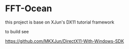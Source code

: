 # FFT-Ocean 

this project is base on XJun's DX11 tutorial framework

to build see

https://github.com/MKXJun/DirectX11-With-Windows-SDK
